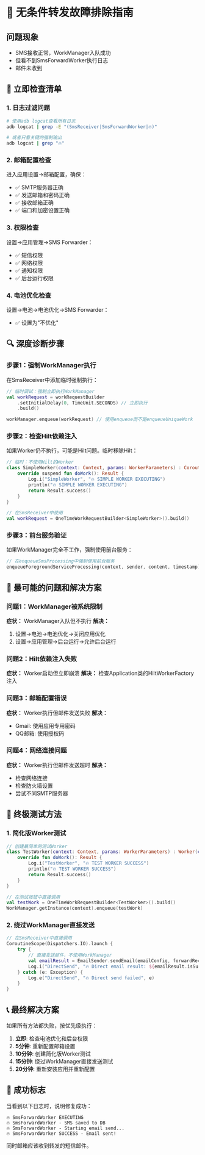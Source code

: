# 🔧 无条件转发故障排除指南

## 问题现象
- SMS接收正常，WorkManager入队成功
- 但看不到SmsForwardWorker执行日志
- 邮件未收到

## 🚨 立即检查清单

### 1. **日志过滤问题**
```bash
# 使用adb logcat查看所有日志
adb logcat | grep -E "(SmsReceiver|SmsForwardWorker|🔥)"

# 或者只看关键的强制输出
adb logcat | grep "🔥"
```

### 2. **邮箱配置检查**
进入应用设置→邮箱配置，确保：
- ✅ SMTP服务器正确
- ✅ 发送邮箱和密码正确
- ✅ 接收邮箱正确
- ✅ 端口和加密设置正确

### 3. **权限检查**
设置→应用管理→SMS Forwarder：
- ✅ 短信权限
- ✅ 网络权限  
- ✅ 通知权限
- ✅ 后台运行权限

### 4. **电池优化检查**
设置→电池→电池优化→SMS Forwarder：
- ✅ 设置为"不优化"

## 🔍 深度诊断步骤

### 步骤1：强制WorkManager执行
在SmsReceiver中添加临时强制执行：

```kotlin
// 临时调试：强制立即执行WorkManager
val workRequest = workRequestBuilder
    .setInitialDelay(0, TimeUnit.SECONDS) // 立即执行
    .build()

workManager.enqueue(workRequest) // 使用enqueue而不是enqueueUniqueWork
```

### 步骤2：检查Hilt依赖注入
如果Worker仍不执行，可能是Hilt问题。临时移除Hilt：

```kotlin
// 临时：不使用Hilt的Worker
class SimpleWorker(context: Context, params: WorkerParameters) : CoroutineWorker(context, params) {
    override suspend fun doWork(): Result {
        Log.i("SimpleWorker", "🔥 SIMPLE WORKER EXECUTING")
        println("🔥 SIMPLE WORKER EXECUTING") 
        return Result.success()
    }
}

// 在SmsReceiver中使用
val workRequest = OneTimeWorkRequestBuilder<SimpleWorker>().build()
```

### 步骤3：前台服务验证
如果WorkManager完全不工作，强制使用前台服务：

```kotlin
// 在enqueueSmsProcessing中强制使用前台服务
enqueueForegroundServiceProcessing(context, sender, content, timestamp)
```

## 🎯 最可能的问题和解决方案

### 问题1：WorkManager被系统限制
**症状：** WorkManager入队但不执行
**解决：** 
1. 设置→电池→电池优化→关闭应用优化
2. 设置→应用管理→后台运行→允许后台运行

### 问题2：Hilt依赖注入失败  
**症状：** Worker启动但立即崩溃
**解决：** 检查Application类的HiltWorkerFactory注入

### 问题3：邮箱配置错误
**症状：** Worker执行但邮件发送失败
**解决：** 
- Gmail: 使用应用专用密码
- QQ邮箱: 使用授权码

### 问题4：网络连接问题
**症状：** Worker执行但邮件发送超时
**解决：** 
- 检查网络连接
- 检查防火墙设置
- 尝试不同SMTP服务器

## 🧪 终极测试方法

### 1. **简化版Worker测试**
```kotlin
// 创建最简单的测试Worker
class TestWorker(context: Context, params: WorkerParameters) : Worker(context, params) {
    override fun doWork(): Result {
        Log.i("TestWorker", "🔥 TEST WORKER SUCCESS")
        println("🔥 TEST WORKER SUCCESS")
        return Result.success()
    }
}

// 在测试按钮中直接调用
val testWork = OneTimeWorkRequestBuilder<TestWorker>().build()
WorkManager.getInstance(context).enqueue(testWork)
```

### 2. **绕过WorkManager直接发送**
```kotlin
// 在SmsReceiver中直接调用
CoroutineScope(Dispatchers.IO).launch {
    try {
        // 直接发送邮件，不使用WorkManager
        val emailResult = EmailSender.sendEmail(emailConfig, forwardRecord)
        Log.i("DirectSend", "🔥 Direct email result: ${emailResult.isSuccess}")
    } catch (e: Exception) {
        Log.e("DirectSend", "🔥 Direct send failed", e)
    }
}
```

## 📞 最终解决方案

如果所有方法都失败，按优先级执行：

1. **立即**: 检查电池优化和后台权限
2. **5分钟**: 重新配置邮箱设置
3. **10分钟**: 创建简化版Worker测试
4. **15分钟**: 绕过WorkManager直接发送测试
5. **20分钟**: 重新安装应用并重新配置

## 🎯 成功标志

当看到以下日志时，说明修复成功：
```
🔥 SmsForwardWorker EXECUTING
🔥 SmsForwardWorker - SMS saved to DB
🔥 SmsForwardWorker - Starting email send...
🔥 SmsForwardWorker SUCCESS - Email sent!
```

同时邮箱应该收到转发的短信邮件。 